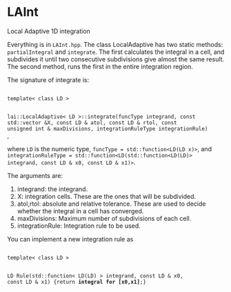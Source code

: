 # LAInt
Local Adaptive 1D integration

Everything is in ```LAInt.hpp```. The class LocalAdaptive has two static methods: `partialIntegral` and `integrate`. The first calculates 
the integral in a cell, and subdivides it until two consecutive subdivisions give almost the same result. The second method, runs
the first in the entire integration region.


The signature of integrate is:

<code>
template< class LD > 

lai::LocalAdaptive< LD >::integrate(funcType integrand, const std::vector<LD> &X, 
                        const LD & atol, const LD & rtol, const unsigned int & maxDivisions, 
                        integrationRuleType integrationRule)
</code>,

where `LD` is the numeric type,  `funcType = std::function<LD(LD x)>`, and `integrationRuleType = std::function<LD(std::function<LD(LD)> integrand, const LD & x0, const LD & x1)>`. 

The arguments are:

1. integrand: the integrand.
1. X: integration cells. These are the ones that will be subdivided. 
1. atol,rtol:  absolute and relative tolerance. These are used to decide whether the integral in a cell has converged. 
1. maxDivisions: Maximum number of subdivisions of each cell. 
1. integrationRule: Integration rule to be used. 

You can implement a new integration rule as 

<code>
template< class LD >

LD Rule(std::function< LD(LD) > integrand, const LD & x0, const LD & x1)
{return **integral for [x0,x1]**;}
</code>